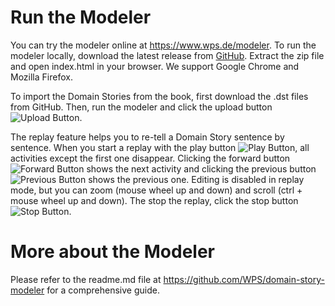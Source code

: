 # Run the Modeler

You can try the modeler online at https://www.wps.de/modeler.
To run the modeler locally, download the latest release from [GitHub](https://github.com/WPS/domain-story-modeler/releases).
Extract the zip file and open index.html in your browser.
We support Google Chrome and Mozilla Firefox.

To import the Domain Stories from the book, first download the .dst files from GitHub. 
Then, run the modeler and click the upload button ![Upload Button](/images/unarchive.png).

The replay feature helps you to re-tell a Domain Story sentence by sentence. 
When you start a replay with the play button ![Play Button](/images/play.png), all activities except the first one disappear. 
Clicking the forward button ![Forward Button](/images/forward.png) shows the next activity and clicking the previous button ![Previous Button](/images/previous.png) shows the previous one. 
Editing is disabled in replay mode, but you can zoom (mouse wheel up and down) and scroll (ctrl + mouse wheel up and down). 
The stop the replay, click the stop button ![Stop Button](/images/stop.png).

# More about the Modeler
Please refer to the readme.md file at https://github.com/WPS/domain-story-modeler for a comprehensive guide.
